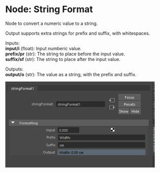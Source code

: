 # Node: String Format

Node to convert a numeric value to a string.

Output supports extra strings for prefix and suffix, with whitespaces.

Inputs:   
    **input/i** (float): Input numberic value.   
    **prefix/pr** (str): The string to place before the input value.   
    **suffix/sf** (str): The string to place after the input value.   

Outputs:   
    **output/o** (str): The value as a string, with the prefix and suffix.

![Attribute Editor for stringFormat node](/plugins/string_format/string_format.png "Optional title")

